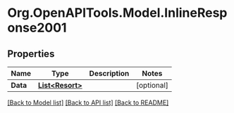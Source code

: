 # Org.OpenAPITools.Model.InlineResponse2001
## Properties

Name | Type | Description | Notes
------------ | ------------- | ------------- | -------------
**Data** | [**List&lt;Resort&gt;**](Resort.md) |  | [optional] 

[[Back to Model list]](../README.md#documentation-for-models) [[Back to API list]](../README.md#documentation-for-api-endpoints) [[Back to README]](../README.md)

